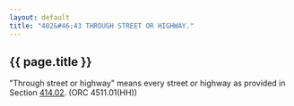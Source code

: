 ```yaml
---
layout: default 
title: "402&#46;43 THROUGH STREET OR HIGHWAY."
---
```


{{ page.title }}
----------------

"Through street or highway" means every street or highway as provided in
Section [414.02](1d9e90bc.html). (ORC 4511.01(HH))
